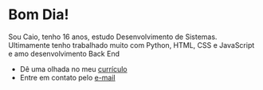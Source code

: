 # Bom Dia!
Sou Caio, tenho 16 anos, estudo Desenvolvimento de Sistemas. \
Ultimamente tenho trabalhado muito com Python, HTML, CSS e JavaScript e amo desenvolvimento Back End

* Dê uma olhada no meu [currículo](files/resume.pdf)
* Entre em contato pelo [e-mail](mailto:caioreisoliveiradev@gmail.com)
